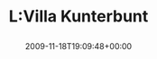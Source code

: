 ---
retweeted: false
source: <a href="http://www.swift-app.com/" rel="nofollow">Swift</a>
entities:
  hashtags: []
  symbols: []
  user_mentions: []
  urls: []
display_text_range:
- '0'
- '18'
favorite_count: '0'
id_str: '5834328609'
truncated: false
retweet_count: '0'
id: '5834328609'
created_at: Wed Nov 18 19:09:48 +0000 2009
favorited: false
full_text: L:Villa Kunterbunt
lang: sv
tags:
- pesos/twitter
date: '2009-11-18T19:09:48+00:00'
src: https://twitter.com/bascht/status/5834328609
original_url: https://twitter.com/bascht/status/5834328609
type: twitter_tweet
text: L:Villa Kunterbunt
title: 'L:Villa Kunterbunt

  '

---